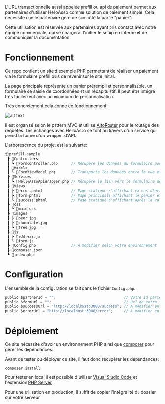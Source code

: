 L'URL transactionnelle aussi appelée prefill ou api de paiement permet aux partenaires d'utiliser HelloAsso comme solution de paiement simple.
Cela nécessite que le partenaire gère de son côté la partie "panier".

Cette utilisation est réservée aux partenaires ayant pris contact avec notre équipe commerciale, qui se chargera d'initier le setup en interne et de communiquer la documentation.

# Fonctionnement
Ce repo contient un site d'exemple PHP permettant de réaliser un paiement via le formulaire prefill puis de revenir sur le site initial.

La page principale représente un panier prérempli et personnalisable, un formulaire de saisie de coordonnées et un récapitulatif. Il peut être intégré très facilement avec un minimum de personnalisation.

Très concrètement cela donne ce fonctionnement:

![alt text](https://github.com/HelloAsso/prefill-sample/blob/main/doc/demo.gif?raw=true)

Il est organisé selon le pattern MVC et utilise [AltoRouter](https://altorouter.com/) pour le routage des requêtes. Les échanges avec HelloAsso se font au travers d'un service qui prend la forme d'un wrapper d'API.

L'arborescence du projet est la suivante:
```c
📦prefill-sample
 ┣ 📂Controllers
 ┃ ┗ 📜FormController.php      // Récupère les données du formulaire pour les passer au wrapper de l'api
 ┣ 📂Models
 ┃ ┗ 📜FormViewModel.php       // Transporte les données entre la vue et le contrôleur
 ┣ 📂Services
 ┃ ┗ 📜HelloAssoApiWrapper.php // Récupère le lien vers le formulaire de paiement via l'API HelloAsso
 ┣ 📂Views
 ┃ ┣ 📜error.phtml             // Page statique s'affichant en cas d'erreur
 ┃ ┣ 📜form.phtml              // Page principale affichant le panier et le formulaire de coordonnées
 ┃ ┗ 📜success.phtml           // Page statique s'affichant après la validation du paiement
 ┣ 📂css
 ┃ ┗ 📜main.css
 ┣ 📂images
 ┃ ┣ 📜beer.jpg
 ┃ ┣ 📜chocolate.jpg
 ┃ ┗ 📜tree.jpg
 ┣ 📂js
 ┃ ┣ 📜address.js
 ┃ ┗ 📜form.js
 ┣ 📜Config.php                // À modifier selon votre environnement
 ┣ 📜composer.json
 ┗ 📜index.php
```

# Configuration
L'ensemble de la configuration se fait dans le fichier `Config.php`.
```c 
public $partnerId = "";                               // Votre id partenaire (fournit par HelloAsso)
public $formUrl = "";                                 // Url de votre formulaire de paiement
public $successUrl = "http://localhost:3000/success"; // A modifier en production
public $errorUrl = "http://localhost:3000/error";     // A modifier en production
```

# Déploiement
Ce site nécessite d'avoir un environnement PHP ainsi que [composer](https://getcomposer.org/) pour gérer les dépendances.

Avant de tester ou déployer ce site, il faut donc récupérer les dépendances:

`composer install`

Pour tester en local il est possible d'utiliser [Visual Studio Code](https://code.visualstudio.com/) et l'extension [PHP Server](https://marketplace.visualstudio.com/items?itemName=brapifra.phpserver)

Pour une utilisation en production, il suffit de copier l'intégralité du dossier sur votre serveur